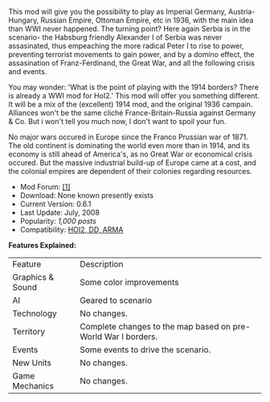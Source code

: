 This mod will give you the possibility to play as Imperial Germany,
Austria-Hungary, Russian Empire, Ottoman Empire, etc in 1936, with the
main idea than WWI never happened. The turning point? Here again Serbia
is in the scenario- the Habsburg friendly Alexander I of Serbia was
never assasinated, thus empeaching the more radical Peter I to rise to
power, preventing terrorist movements to gain power, and by a domino
effect, the assasination of Franz-Ferdinand, the Great War, and all the
following crisis and events.

You may wonder: 'What is the point of playing with the 1914 borders?
There is already a WWI mod for HoI2.' This mod will offer you something
different. It will be a mix of the (excellent) 1914 mod, and the
original 1936 campain. Alliances won't be the same cliché
France-Britain-Russia against Germany & Co. But i won't tell you much
now, I don't want to spoil your fun.

No major wars occured in Europe since the Franco Prussian war of 1871.
The old continent is dominating the world even more than in 1914, and
its economy is still ahead of America's, as no Great War or economical
crisis occured. But the massive industrial build-up of Europe came at a
cost, and the colonial empires are dependent of their colonies regarding
resources.

-   Mod Forum:
    [\[1\]](http://forum.paradoxplaza.com/forum/showthread.php?t=324972)
-   Download: None known presently exists
-   Current Version: 0.6.1
-   Last Update: July, 2008
-   Popularity: *1,000 posts*
-   Compatibility: [HOI2, DD,
    ARMA](/wiki/Abbreviations#H "Abbreviations")

**Features Explained:**

|                  |                                                               |
|------------------|---------------------------------------------------------------|
| Feature          | Description                                                   |
| Graphics & Sound | Some color improvements                                       |
| AI               | Geared to scenario                                            |
| Technology       | No changes.                                                   |
| Territory        | Complete changes to the map based on pre-World War I borders. |
| Events           | Some events to drive the scenario.                            |
| New Units        | No changes.                                                   |
| Game Mechanics   | No changes.                                                   |
